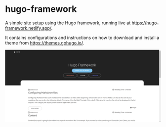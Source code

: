 # hugo-framework

A simple site setup using the Hugo framework, running live at https://hugo-framework.netlify.app/.

It contains configurations and instructions on how to download and install a theme from https://themes.gohugo.io/.

![alt text](static/images/Capture.PNG "Capture")